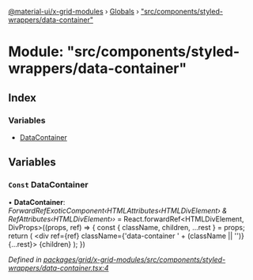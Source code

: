 [@material-ui/x-grid-modules](../README.md) › [Globals](../globals.md) › ["src/components/styled-wrappers/data-container"](_src_components_styled_wrappers_data_container_.md)

# Module: "src/components/styled-wrappers/data-container"

## Index

### Variables

* [DataContainer](_src_components_styled_wrappers_data_container_.md#const-datacontainer)

## Variables

### `Const` DataContainer

• **DataContainer**: *ForwardRefExoticComponent‹HTMLAttributes‹HTMLDivElement› & RefAttributes‹HTMLDivElement››* = React.forwardRef<HTMLDivElement, DivProps>((props, ref) => {
  const { className, children, ...rest } = props;
  return (
    <div ref={ref} className={'data-container ' + (className || '')} {...rest}>
      {children}
    </div>
  );
})

*Defined in [packages/grid/x-grid-modules/src/components/styled-wrappers/data-container.tsx:4](https://github.com/mui-org/material-ui-x/blob/02342a6/packages/grid/x-grid-modules/src/components/styled-wrappers/data-container.tsx#L4)*
